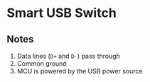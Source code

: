 # Smart USB Switch

## Notes

1. Data lines (`D+` and `D-`) pass through
1. Common ground
1. MCU is powered by the USB power source
